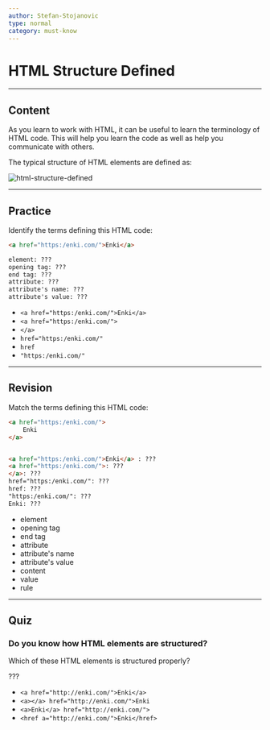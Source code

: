 ```yaml
---
author: Stefan-Stojanovic
type: normal
category: must-know
---
```


# HTML Structure Defined


---

## Content

As you learn to work with HTML, it can be useful to learn the terminology of HTML code. This will help you learn the code as well as help you communicate with others.

The typical structure of HTML elements are defined as:

![html-structure-defined](https://img.enkipro.com/0600eacb3e773635c2a5205dc1eddcbb.png)


---

## Practice

Identify the terms defining this HTML code:

```html
<a href="https:/enki.com/">Enki</a>        

element: ???
opening tag: ???
end tag: ???
attribute: ???
attribute's name: ???
attribute's value: ???
```

* `<a href="https:/enki.com/">Enki</a>`
* `<a href="https:/enki.com/">`
* `</a>`
* `href="https:/enki.com/"`
* `href`
* `"https:/enki.com/"`


---

## Revision

Match the terms defining this HTML code:

```html
<a href="https:/enki.com/">
    Enki
</a>


<a href="https:/enki.com/">Enki</a> : ???
<a href="https:/enki.com/">: ???
</a>: ???
href="https:/enki.com/": ???
href: ???
"https:/enki.com/": ???
Enki: ???
```

* element
* opening tag
* end tag
* attribute
* attribute's name
* attribute's value
* content
* value
* rule


---

## Quiz

### Do you know how HTML elements are structured?


Which of these HTML elements is structured properly?

???

* `<a href="http://enki.com/">Enki</a>`
* `<a></a> href="http://enki.com/">Enki`
* `<a>Enki</a> href="http://enki.com/">`
* `<href a="http://enki.com/">Enki</href>`
